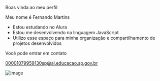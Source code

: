 Boas vinda ao meu perfil 

Meu nome é Fernando Martins 

- Estou estudando no Alura
- Estou me desenvolvendo na linguagem JavaScript
- Utilizo esse espaço para minha organização e compartilhamento de projetos desenvolvidos

Você pode entrar em contato 

00001079959130sp@al.educacao.sp.gov.br 

![image](https://github.com/Ferfer0007/Ferfer0/assets/171632573/ab86be72-a0db-4d4c-ae7e-c3b75dd9a0e4)
